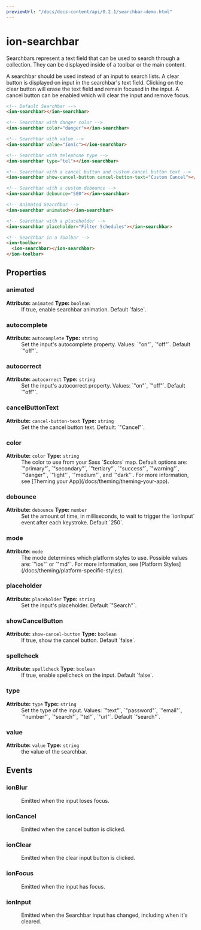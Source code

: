 ```yaml
---
previewUrl: "/docs/docs-content/api/0.2.1/searchbar-demo.html"
---
```

# ion-searchbar

Searchbars represent a text field that can be used to search through a collection. They can be displayed inside of a toolbar or the main content.

A searchbar should be used instead of an input to search lists. A clear button is displayed on input in the searchbar's text field. Clicking on the clear button will erase the text field and remain focused in the input. A cancel button can be enabled which will clear the input and remove focus.


```html
<!-- Default Searchbar -->
<ion-searchbar></ion-searchbar>

<!-- Searchbar with danger color -->
<ion-searchbar color="danger"></ion-searchbar>

<!-- Searchbar with value -->
<ion-searchbar value="Ionic"></ion-searchbar>

<!-- Searchbar with telephone type -->
<ion-searchbar type="tel"></ion-searchbar>

<!-- Searchbar with a cancel button and custom cancel button text -->
<ion-searchbar show-cancel-button cancel-button-text="Custom Cancel"></ion-searchbar>

<!-- Searchbar with a custom debounce -->
<ion-searchbar debounce="500"></ion-searchbar>

<!-- Animated Searchbar -->
<ion-searchbar animated></ion-searchbar>

<!-- Searchbar with a placeholder -->
<ion-searchbar placeholder="Filter Schedules"></ion-searchbar>

<!-- Searchbar in a Toolbar -->
<ion-toolbar>
  <ion-searchbar></ion-searchbar>
</ion-toolbar>
```

<h2>Properties</h2> 

<dl>
<dt>
<h3>animated</h3> 
<strong>Attribute:</strong>  <code>animated</code>
<strong>Type:</strong> <code>boolean</code>
</dt>
<dd>If true, enable searchbar animation. Default `false`.</dd>

<dt>
<h3>autocomplete</h3> 
<strong>Attribute:</strong>  <code>autocomplete</code>
<strong>Type:</strong> <code>string</code>
</dt>
<dd>Set the input's autocomplete property. Values: `"on"`, `"off"`. Default `"off"`.</dd>

<dt>
<h3>autocorrect</h3> 
<strong>Attribute:</strong>  <code>autocorrect</code>
<strong>Type:</strong> <code>string</code>
</dt>
<dd>Set the input's autocorrect property. Values: `"on"`, `"off"`. Default `"off"`.</dd>

<dt>
<h3>cancelButtonText</h3> 
<strong>Attribute:</strong>  <code>cancel-button-text</code>
<strong>Type:</strong> <code>string</code>
</dt>
<dd>Set the the cancel button text. Default: `"Cancel"`.</dd>

<dt>
<h3>color</h3> 
<strong>Attribute:</strong>  <code>color</code>
<strong>Type:</strong> <code>string</code>
</dt>
<dd>The color to use from your Sass `$colors` map.
Default options are: `"primary"`, `"secondary"`, `"tertiary"`, `"success"`, `"warning"`, `"danger"`, `"light"`, `"medium"`, and `"dark"`.
For more information, see [Theming your App](/docs/theming/theming-your-app).</dd>

<dt>
<h3>debounce</h3> 
<strong>Attribute:</strong>  <code>debounce</code>
<strong>Type:</strong> <code>number</code>
</dt>
<dd>Set the amount of time, in milliseconds, to wait to trigger the `ionInput` event after each keystroke. Default `250`.</dd>

<dt>
<h3>mode</h3> 
<strong>Attribute:</strong>  <code>mode</code>
</dt>
<dd>The mode determines which platform styles to use.
Possible values are: `"ios"` or `"md"`.
For more information, see [Platform Styles](/docs/theming/platform-specific-styles).</dd>

<dt>
<h3>placeholder</h3> 
<strong>Attribute:</strong>  <code>placeholder</code>
<strong>Type:</strong> <code>string</code>
</dt>
<dd>Set the input's placeholder. Default `"Search"`.</dd>

<dt>
<h3>showCancelButton</h3> 
<strong>Attribute:</strong>  <code>show-cancel-button</code>
<strong>Type:</strong> <code>boolean</code>
</dt>
<dd>If true, show the cancel button. Default `false`.</dd>

<dt>
<h3>spellcheck</h3> 
<strong>Attribute:</strong>  <code>spellcheck</code>
<strong>Type:</strong> <code>boolean</code>
</dt>
<dd>If true, enable spellcheck on the input. Default `false`.</dd>

<dt>
<h3>type</h3> 
<strong>Attribute:</strong>  <code>type</code>
<strong>Type:</strong> <code>string</code>
</dt>
<dd>Set the type of the input. Values: `"text"`, `"password"`, `"email"`, `"number"`, `"search"`, `"tel"`, `"url"`. Default `"search"`.</dd>

<dt>
<h3>value</h3> 
<strong>Attribute:</strong>  <code>value</code>
<strong>Type:</strong> <code>string</code>
</dt>
<dd>the value of the searchbar.</dd>

</dl>


<h2>Events</h2>

<dl><dt>
<h3>ionBlur</h3></dt>
<dd>Emitted when the input loses focus.</dd>

<dt>
<h3>ionCancel</h3></dt>
<dd>Emitted when the cancel button is clicked.</dd>

<dt>
<h3>ionClear</h3></dt>
<dd>Emitted when the clear input button is clicked.</dd>

<dt>
<h3>ionFocus</h3></dt>
<dd>Emitted when the input has focus.</dd>

<dt>
<h3>ionInput</h3></dt>
<dd>Emitted when the Searchbar input has changed, including when it's cleared.</dd>

</dl>


